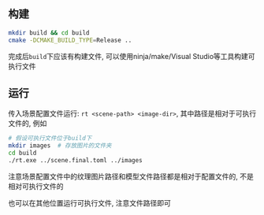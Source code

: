 ## 构建
```bash
mkdir build && cd build
cmake -DCMAKE_BUILD_TYPE=Release ..
```
完成后`build`下应该有构建文件, 可以使用ninja/make/Visual Studio等工具构建可执行文件

## 运行
传入场景配置文件运行: `rt <scene-path> <image-dir>`, 其中路径是相对于可执行文件的, 例如
```bash
# 假设可执行文件位于build下
mkdir images  # 存放图片的文件夹
cd build
./rt.exe ../scene.final.toml ../images
```
注意场景配置文件中的纹理图片路径和模型文件路径都是相对于配置文件的, 不是相对可执行文件的

也可以在其他位置运行可执行文件, 注意文件路径即可
